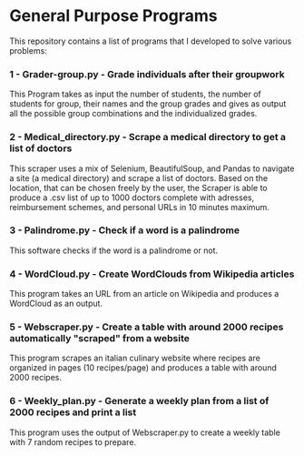 # General Purpose Programs
This repository contains a list of programs that I developed to solve various problems:

### 1 - Grader-group.py - Grade individuals after their groupwork
This Program takes as input the number of students, the number of students for group, their names and the group grades and gives as output all the possible group combinations and the individualized grades.

### 2 - Medical_directory.py - Scrape a medical directory to get a list of doctors
This scraper uses a mix of Selenium, BeautifulSoup, and Pandas to navigate a site (a medical directory) and scrape a list of doctors. Based on the location, that can be chosen freely by the user, the Scraper is able to produce a .csv list of up to 1000 doctors complete with adresses, reimbursement schemes, and personal URLs in 10 minutes maximum.

### 3 - Palindrome.py - Check if a word is a palindrome
This software checks if the word is a palindrome or not.

### 4 - WordCloud.py - Create WordClouds from Wikipedia articles
This program takes an URL from an article on Wikipedia and produces a WordCloud as an output.

### 5 - Webscraper.py - Create a table with around 2000 recipes automatically "scraped" from a website
This program scrapes an italian culinary website where recipes are organized in pages (10 recipes/page) and produces a table with around 2000 recipes.

### 6 - Weekly_plan.py - Generate a weekly plan from a list of 2000 recipes and print a list
This program uses the output of Webscraper.py to create a weekly table with 7 random recipes to prepare.
